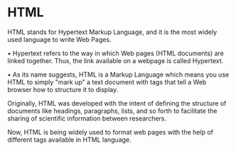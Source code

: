 # HTML
HTML stands for Hypertext Markup Language, and it is the most widely used language to 
write Web Pages. 

• Hypertext refers to the way in which Web pages (HTML documents) are linked 
together. Thus, the link available on a webpage is called Hypertext. 
 
• As its name suggests, HTML is a Markup Language which means you use HTML to 
simply "mark up" a text document with tags that tell a Web browser how to structure 
it to display. 

Originally, HTML was developed with the intent of defining the structure of documents like 
headings, paragraphs, lists, and so forth to facilitate the sharing of scientific information 
between researchers.

Now, HTML is being widely used to format web pages with the help of different tags available 
in HTML language. 
